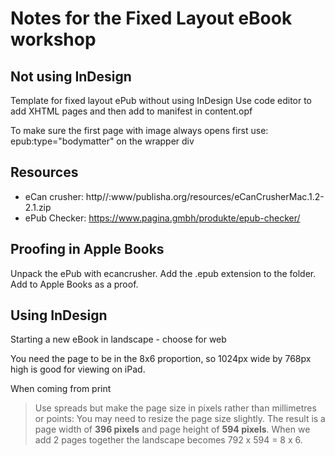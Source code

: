 # Notes for the Fixed Layout eBook workshop

## Not using InDesign
Template for fixed layout ePub without using InDesign
Use code editor to add XHTML pages and then add to manifest in content.opf

To make sure the first page with image always opens first use:
epub:type="bodymatter" on the wrapper div
## Resources
- eCan crusher: http//:www/publisha.org/resources/eCanCrusherMac.1.2-2.1.zip
- ePub Checker: https://www.pagina.gmbh/produkte/epub-checker/

## Proofing in Apple Books
Unpack the ePub with ecancrusher. Add the .epub extension to the folder. Add to Apple Books as a proof.

## Using InDesign
Starting a new eBook in landscape - choose for web

You need the page to be in the 8x6 proportion, so 1024px wide by 768px high is good for viewing on iPad.

When coming from print

 > Use spreads but make the page size in pixels rather than millimetres or points: You may need to resize the page size slightly. The result is a page width of **396 pixels** and page height of **594 pixels**. When we add 2 pages together the landscape becomes 792 x 594 = 8 x 6.








